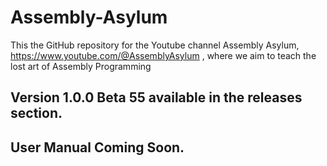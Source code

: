 # Assembly-Asylum
This the GitHub repository for the Youtube channel Assembly Asylum, https://www.youtube.com/@AssemblyAsylum , where we aim to teach the lost art of Assembly Programming

## Version 1.0.0 Beta 55 available in the releases section.

## User Manual Coming Soon.
